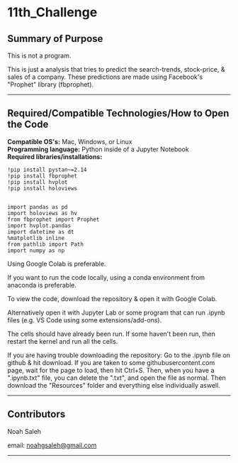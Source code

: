 # 11th_Challenge

## Summary of Purpose  

This is not a program. 

This is just a analysis that tries to predict the search-trends, stock-price, & sales of a company. These predictions are made using Facebook's "Prophet" library (fbprophet).

---

## Required/Compatible Technologies/How to Open the Code

**Compatible OS's:** Mac, Windows, or Linux  
**Programming language:** Python inside of a Jupyter Notebook  
**Required libraries/installations:**  

    !pip install pystan~=2.14  
    !pip install fbprophet  
    !pip install hvplot  
    !pip install holoviews  
  

    import pandas as pd
    import holoviews as hv
    from fbprophet import Prophet
    import hvplot.pandas
    import datetime as dt
    %matplotlib inline
    from pathlib import Path
    import numpy as np
     
Using Google Colab is preferable.

If you want to run the code locally, using a conda environment from anaconda is preferable.


To view the code, download the repository & open it with Google Colab. 

Alternatively open it with Jupyter Lab or some program that can run .ipynb files (e.g. VS Code using some extensions/add-ons).

The cells should have already been run. If some haven't been run, then restart the kernel and run all the cells.

If you are having trouble downloading the repository: Go to the .ipynb file on github & hit download. If you are taken to some githubusercontent.com page, wait for the page to load, then hit Ctrl+S. Then, when you have a ".ipynb.txt" file, you can delete the ".txt", and open the file as normal. Then download the "Resources" folder and everything else individually aswell.

---

## Contributors

Noah Saleh

email: noahgsaleh@gmail.com

---


